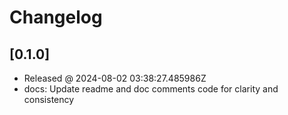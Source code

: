 # Changelog

## [0.1.0]

- Released @ 2024-08-02 03:38:27.485986Z
- docs: Update readme and doc comments code for clarity and consistency
